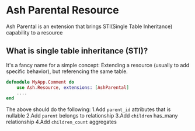 # Ash Parental Resource

Ash Parental is an extension that brings STI(Single Table Inheritance) capability to a resource

## What is single table inheritance (STI)?

It's a fancy name for a simple concept: Extending a resource (usually to add specific behavior), but referencing the same table.

```ex
defmodule MyApp.Comment do
    use Ash.Resource, extensions: [AshParental]
    ....
end
```

The above should do the following:
1.Add `parent_id` attributes that is nullable
2.Add `parent` belongs to relationship
3.Add `children` has_many relationship
4.Add `children_count` aggregates
